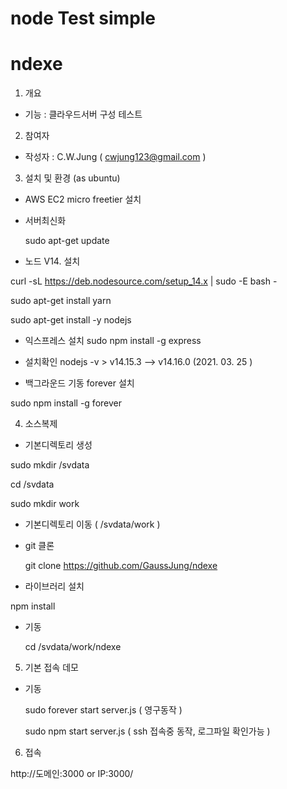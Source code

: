 # node Test simple 
# ndexe 

1. 개요 
- 기능 :  클라우드서버 구성 테스트  

2. 참여자  
- 작성자 : C.W.Jung ( cwjung123@gmail.com )

3. 설치 및 환경 (as ubuntu) 

- AWS EC2 micro freetier 설치 

- 서버최신화 

  sudo apt-get update

- 노드 V14. 설치

curl -sL https://deb.nodesource.com/setup_14.x | sudo -E bash -

sudo apt-get install yarn

sudo apt-get install -y nodejs

- 익스프레스 설치
sudo npm install -g express
 
- 설치확인
 nodejs -v    > v14.15.3  --> v14.16.0 (2021. 03. 25 )

- 백그라운드 기동 forever 설치

sudo npm install -g forever


4. 소스복제 
- 기본디렉토리 생성

sudo mkdir /svdata 

cd /svdata

sudo mkdir work 

- 기본디렉토리 이동 ( /svdata/work )

- git 클론 

  git clone https://github.com/GaussJung/ndexe   

- 라이브러리 설치 

 npm install 

- 기동 

  cd /svdata/work/ndexe 

5. 기본 접속 데모 

- 기동   

  sudo forever start server.js ( 영구동작 )

  sudo npm start server.js ( ssh 접속중 동작, 로그파일 확인가능  ) 

6. 접속  

http://도메인:3000 or IP:3000/
  
